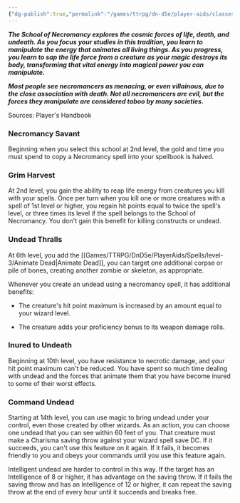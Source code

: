 ```yaml
---
{"dg-publish":true,"permalink":"/games/ttrpg/dn-d5e/player-aids/classes/class-specialisations/wizard-school-of-necromancy/","tags":["sub-class","ttrpg/dnd/5e"],"noteIcon":""}
---
```



**_The School of Necromancy explores the cosmic forces of life, death, and undeath. As you focus your studies in this tradition, you learn to manipulate the energy that animates all living things. As you progress, you learn to sap the life force from a creature as your magic destroys its body, transforming that vital energy into magical power you can manipulate._**

**_Most people see necromancers as menacing, or even villainous, due to the close association with death. Not all necromancers are evil, but the forces they manipulate are considered taboo by many societies._**

Sources: Player's Handbook

### Necromancy Savant

Beginning when you select this school at 2nd level, the gold and time you must spend to copy a Necromancy spell into your spellbook is halved.

### Grim Harvest

At 2nd level, you gain the ability to reap life energy from creatures you kill with your spells. Once per turn when you kill one or more creatures with a spell of 1st level or higher, you regain hit points equal to twice the spell's level, or three times its level if the spell belongs to the School of Necromancy. You don't gain this benefit for killing constructs or undead.

### Undead Thralls

At 6th level, you add the [[Games/TTRPG/DnD5e/PlayerAids/Spells/level-3/Animate Dead\|Animate Dead]], you can target one additional corpse or pile of bones, creating another zombie or skeleton, as appropriate.

Whenever you create an undead using a necromancy spell, it has additional benefits:

- The creature's hit point maximum is increased by an amount equal to your wizard level.

- The creature adds your proficiency bonus to its weapon damage rolls.

### Inured to Undeath

Beginning at 10th level, you have resistance to necrotic damage, and your hit point maximum can't be reduced. You have spent so much time dealing with undead and the forces that animate them that you have become inured to some of their worst effects.

### Command Undead

Starting at 14th level, you can use magic to bring undead under your control, even those created by other wizards. As an action, you can choose one undead that you can see within 60 feet of you. That creature must make a Charisma saving throw against your wizard spell save DC. If it succeeds, you can't use this feature on it again. If it fails, it becomes friendly to you and obeys your commands until you use this feature again.

Intelligent undead are harder to control in this way. If the target has an Intelligence of 8 or higher, it has advantage on the saving throw. If it fails the saving throw and has an Intelligence of 12 or higher, it can repeat the saving throw at the end of every hour until it succeeds and breaks free.

